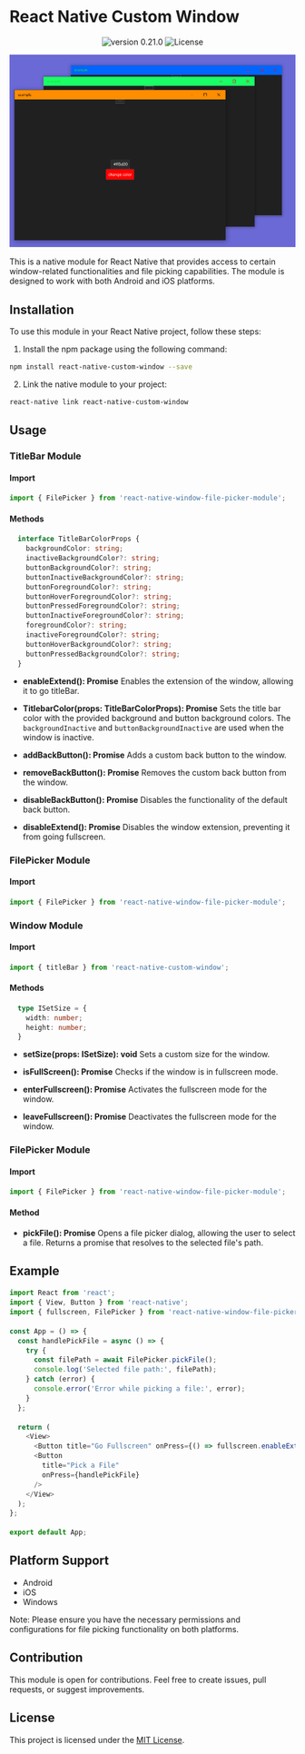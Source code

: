 # React Native Custom Window

<p align="center">
  <img src="https://img.shields.io/static/v1?label=version&message=0.21.0&color=8257E5&labelColor=000000" alt="version 0.21.0" />
  <img  src="https://img.shields.io/static/v1?label=license&message=MIT&color=8257E5&labelColor=000000" alt="License">   
</p>

<p align="center">
<img src=".github/titlebar-color-preview.png" alt="preview thumnail"/>
</p>
This is a native module for React Native that provides access to certain window-related functionalities and file picking capabilities. The module is designed to work with both Android and iOS platforms.

## Installation

To use this module in your React Native project, follow these steps:

1. Install the npm package using the following command:

```bash
npm install react-native-custom-window --save
```

2. Link the native module to your project:

```bash
react-native link react-native-custom-window
```

## Usage

### TitleBar Module

#### Import

```javascript
import { FilePicker } from 'react-native-window-file-picker-module';
```
#### Methods

```typescript
  interface TitleBarColorProps {
    backgroundColor: string;
    inactiveBackgroundColor?: string;
    buttonBackgroundColor?: string;
    buttonInactiveBackgroundColor?: string;
    buttonForegroundColor?: string;
    buttonHoverForegroundColor?: string;
    buttonPressedForegroundColor?: string;
    buttonInactiveForegroundColor?: string;
    foregroundColor?: string;
    inactiveForegroundColor?: string;
    buttonHoverBackgroundColor?: string;
    buttonPressedBackgroundColor?: string;
  }
```

- **enableExtend(): Promise<void>**
  Enables the extension of the window, allowing it to go titleBar.

- **TitlebarColor(props: TitleBarColorProps): Promise<void>**
  Sets the title bar color with the provided background and button background colors. The `backgroundInactive` and `buttonBackgroundInactive` are used when the window is inactive.

- **addBackButton(): Promise<void>**
  Adds a custom back button to the window.

- **removeBackButton(): Promise<void>**
  Removes the custom back button from the window.

- **disableBackButton(): Promise<void>**
  Disables the functionality of the default back button.

- **disableExtend(): Promise<void>**
  Disables the window extension, preventing it from going fullscreen.

### FilePicker Module

#### Import

```javascript
import { FilePicker } from 'react-native-window-file-picker-module';
```

### Window Module

#### Import

```javascript
import { titleBar } from 'react-native-custom-window';
```

#### Methods

```typescript
  type ISetSize = {
    width: number;
    height: number;
  }
```

- **setSize(props: ISetSize): void**
  Sets a custom size for the window.

- **isFullScreen(): Promise<void>**
  Checks if the window is in fullscreen mode.

- **enterFullscreen(): Promise<void>**
  Activates the fullscreen mode for the window.

- **leaveFullscreen(): Promise<void>**
  Deactivates the fullscreen mode for the window.

### FilePicker Module

#### Import

```javascript
import { FilePicker } from 'react-native-window-file-picker-module';
```


#### Method

- **pickFile(): Promise<string>**
  Opens a file picker dialog, allowing the user to select a file. Returns a promise that resolves to the selected file's path.

## Example

```javascript
import React from 'react';
import { View, Button } from 'react-native';
import { fullscreen, FilePicker } from 'react-native-window-file-picker-module';

const App = () => {
  const handlePickFile = async () => {
    try {
      const filePath = await FilePicker.pickFile();
      console.log('Selected file path:', filePath);
    } catch (error) {
      console.error('Error while picking a file:', error);
    }
  };

  return (
    <View>
      <Button title="Go Fullscreen" onPress={() => fullscreen.enableExtend()} />
      <Button
        title="Pick a File"
        onPress={handlePickFile}
      />
    </View>
  );
};

export default App;
```

## Platform Support

- Android
- iOS
- Windows

Note: Please ensure you have the necessary permissions and configurations for file picking functionality on both platforms.

## Contribution

This module is open for contributions. Feel free to create issues, pull requests, or suggest improvements.

## License

This project is licensed under the [MIT License](https://opensource.org/licenses/MIT).
